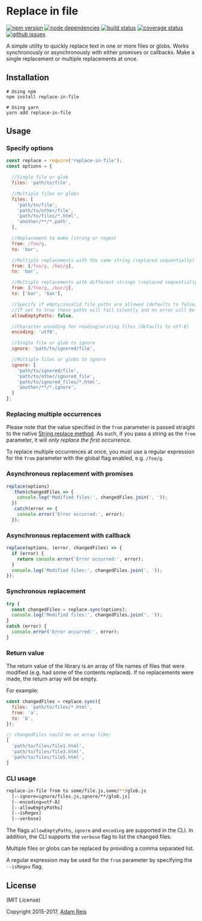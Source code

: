 # Replace in file

[![npm version](https://img.shields.io/npm/v/replace-in-file.svg)](https://www.npmjs.com/package/replace-in-file)
[![node dependencies](https://david-dm.org/adamreisnz/replace-in-file.svg)](https://david-dm.org/adamreisnz/replace-in-file)
[![build status](https://travis-ci.org/adamreisnz/replace-in-file.svg?branch=master)](https://travis-ci.org/adamreisnz/replace-in-file)
[![coverage status](https://coveralls.io/repos/github/adamreisnz/replace-in-file/badge.svg?branch=master)](https://coveralls.io/github/adamreisnz/replace-in-file?branch=master)
[![github issues](https://img.shields.io/github/issues/adamreisnz/replace-in-file.svg)](https://github.com/adamreisnz/replace-in-file/issues)

A simple utility to quickly replace text in one or more files or globs. Works synchronously or asynchronously with either promises or callbacks. Make a single replacement or multiple replacements at once.

## Installation
```shell
# Using npm
npm install replace-in-file

# Using yarn
yarn add replace-in-file
```

## Usage

### Specify options

```js
const replace = require('replace-in-file');
const options = {

  //Single file or glob
  files: 'path/to/file',

  //Multiple files or globs
  files: [
    'path/to/file',
    'path/to/other/file',
    'path/to/files/*.html',
    'another/**/*.path',
  ],

  //Replacement to make (string or regex)
  from: /foo/g,
  to: 'bar',

  //Multiple replacements with the same string (replaced sequentially)
  from: [/foo/g, /baz/g],
  to: 'bar',

  //Multiple replacements with different strings (replaced sequentially)
  from: [/foo/g, /baz/g],
  to: ['bar', 'bax'],

  //Specify if empty/invalid file paths are allowed (defaults to false)
  //If set to true these paths will fail silently and no error will be thrown.
  allowEmptyPaths: false,

  //Character encoding for reading/writing files (defaults to utf-8)
  encoding: 'utf8',

  //Single file or glob to ignore
  ignore: 'path/to/ignored/file',

  //Multiple files or globs to ignore
  ignore: [
    'path/to/ignored/file',
    'path/to/other/ignored_file',
    'path/to/ignored_files/*.html',
    'another/**/*.ignore',
  ]
};
```

### Replacing multiple occurrences
Please note that the value specified in the `from` parameter is passed straight to the native [String replace method](https://developer.mozilla.org/en-US/docs/Web/JavaScript/Reference/Global_Objects/String/replace). As such, if you pass a string as the `from` parameter, it will _only replace the first occurrence_.

To replace multiple occurrences at once, you must use a regular expression for the `from` parameter with the global flag enabled, e.g. `/foo/g`.

### Asynchronous replacement with promises

```js
replace(options)
  .then(changedFiles => {
    console.log('Modified files:', changedFiles.join(', '));
  })
  .catch(error => {
    console.error('Error occurred:', error);
  });
```

### Asynchronous replacement with callback

```js
replace(options, (error, changedFiles) => {
  if (error) {
    return console.error('Error occurred:', error);
  }
  console.log('Modified files:', changedFiles.join(', '));
});
```

### Synchronous replacement

```js
try {
  const changedFiles = replace.sync(options);
  console.log('Modified files:', changedFiles.join(', '));
}
catch (error) {
  console.error('Error occurred:', error);
}
```

### Return value

The return value of the library is an array of file names of files that were modified (e.g.
had some of the contents replaced). If no replacements were made, the return array will be empty.

For example:

```js
const changedFiles = replace.sync({
  files: 'path/to/files/*.html',
  from: 'a',
  to: 'b',
});

// changedFiles could be an array like:
[
  'path/to/files/file1.html',
  'path/to/files/file3.html',
  'path/to/files/file5.html',
]
```

### CLI usage

```sh
replace-in-file from to some/file.js,some/**/glob.js
  [--ignore=ignore/files.js,ignore/**/glob.js]
  [--encoding=utf-8]
  [--allowEmptyPaths]
  [--isRegex]
  [--verbose]
```

The flags `allowEmptyPaths`, `ignore` and `encoding` are supported in the CLI.
In addition, the CLI supports the `verbose` flag to list the changed files.

Multiple files or globs can be replaced by providing a comma separated list.

A regular expression may be used for the `from` parameter by specifying the `--isRegex` flag.

## License
(MIT License)

Copyright 2015-2017, [Adam Reis](https://adam.reis.nz)
